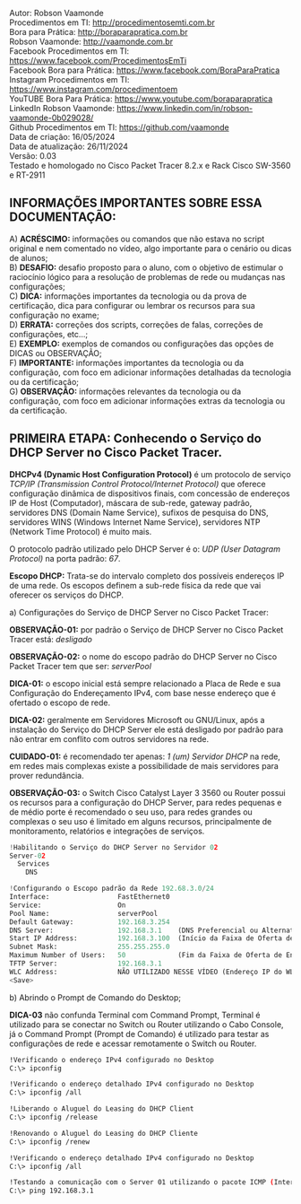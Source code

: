 Autor: Robson Vaamonde<br>
Procedimentos em TI: http://procedimentosemti.com.br<br>
Bora para Prática: http://boraparapratica.com.br<br>
Robson Vaamonde: http://vaamonde.com.br<br>
Facebook Procedimentos em TI: https://www.facebook.com/ProcedimentosEmTi<br>
Facebook Bora para Prática: https://www.facebook.com/BoraParaPratica<br>
Instagram Procedimentos em TI: https://www.instagram.com/procedimentoem<br>
YouTUBE Bora Para Prática: https://www.youtube.com/boraparapratica<br>
LinkedIn Robson Vaamonde: https://www.linkedin.com/in/robson-vaamonde-0b029028/<br>
Github Procedimentos em TI: https://github.com/vaamonde<br>
Data de criação: 16/05/2024<br>
Data de atualização: 26/11/2024<br>
Versão: 0.03<br>
Testado e homologado no Cisco Packet Tracer 8.2.x e Rack Cisco SW-3560 e RT-2911

## INFORMAÇÕES IMPORTANTES SOBRE ESSA DOCUMENTAÇÃO:

A) **ACRÉSCIMO:** informações ou comandos que não estava no script original e nem comentado no vídeo, algo importante para o cenário ou dicas de alunos;<br>
B) **DESAFIO:** desafio proposto para o aluno, com o objetivo de estimular o raciocínio lógico para a resolução de problemas de rede ou mudanças nas configurações;<br>
C) **DICA:** informações importantes da tecnologia ou da prova de certificação, dica para configurar ou lembrar os recursos para sua configuração no exame;<br>
D) **ERRATA:** correções dos scripts, correções de falas, correções de configurações, etc...;<br>
E) **EXEMPLO:** exemplos de comandos ou configurações das opções de DICAS ou OBSERVAÇÃO;<br>
F) **IMPORTANTE:** informações importantes da tecnologia ou da configuração, com foco em adicionar informações detalhadas da tecnologia ou da certificação;<br>
G) **OBSERVAÇÃO:** informações relevantes da tecnologia ou da configuração, com foco em adicionar informações extras da tecnologia ou da certificação.

## PRIMEIRA ETAPA: Conhecendo o Serviço do DHCP Server no Cisco Packet Tracer.

**DHCPv4 (Dynamic Host Configuration Protocol)** é um protocolo de serviço *TCP/IP (Transmission Control Protocol/Internet Protocol)* que oferece configuração dinâmica de dispositivos finais, com concessão de endereços IP de Host (Computador), máscara de sub-rede, gateway padrão, servidores DNS (Domain Name Service), sufixos de pesquisa do DNS, servidores WINS (Windows Internet Name Service), servidores NTP (Network Time Protocol) é muito mais.

O protocolo padrão utilizado pelo DHCP Server é o: *UDP (User Datagram Protocol)* na porta padrão: *67*.

**Escopo DHCP:** Trata-se do intervalo completo dos possíveis endereços IP de uma rede. Os escopos definem a sub-rede física da rede que vai oferecer os serviços do DHCP.

a) Configurações do Serviço de DHCP Server no Cisco Packet Tracer:

**OBSERVAÇÃO-01:** por padrão o Serviço de DHCP Server no Cisco Packet Tracer está: *desligado*

**OBSERVAÇÃO-02:** o nome do escopo padrão do DHCP Server no Cisco Packet Tracer tem que ser: *serverPool*

**DICA-01:** o escopo inicial está sempre relacionado a Placa de Rede e sua Configuração do Endereçamento IPv4, com base nesse endereço que é ofertado o escopo de rede.

**DICA-02:** geralmente em Servidores Microsoft ou GNU/Linux, após a instalação do Serviço do DHCP Server ele está desligado por padrão para não entrar em conflito com outros servidores na rede.

**CUIDADO-01:** é recomendado ter apenas: *1 (um) Servidor DHCP* na rede, em redes mais complexas existe a possibilidade de mais servidores para prover redundância.

**OBSERVAÇÃO-03:** o Switch Cisco Catalyst Layer 3 3560 ou Router possui os recursos para a configuração do DHCP Server, para redes pequenas e de médio porte é recomendado o seu uso, para redes grandes ou complexas o seu uso é limitado em alguns recursos, principalmente de monitoramento, relatórios e integrações de serviços.

```python
!Habilitando o Serviço do DHCP Server no Servidor 02
Server-02
  Services
    DNS

!Configurando o Escopo padrão da Rede 192.68.3.0/24
Interface:                 FastEthernet0
Service:                   On
Pool Name:                 serverPool
Default Gateway:           192.168.3.254
DNS Server:                192.168.3.1    (DNS Preferencial ou Alternativo - no Cisco Packet Tracer e limitado)
Start IP Address:          192.168.3.100  (Início da Faixa de Oferta de Endereços IPv4)
Subnet Mask:               255.255.255.0
Maximum Number of Users:   50             (Fim da Faixa de Oferta de Endereços IPv4 - 100 até 150)
TFTP Server:               192.168.3.1
WLC Address:               NÃO UTILIZADO NESSE VÍDEO (Endereço IP do WLC - Wireless LAN Controller)
<Save>
```

b) Abrindo o Prompt de Comando do Desktop;

**DICA-03** não confunda Terminal com Command Prompt, Terminal é utilizado para se conectar no Switch ou Router utilizando o Cabo Console, já o Command Prompt (Prompt de Comando) é utilizado para testar as configurações de rede e acessar remotamente o Switch ou Router.
```bash
!Verificando o endereço IPv4 configurado no Desktop
C:\> ipconfig

!Verificando o endereço detalhado IPv4 configurado no Desktop
C:\> ipconfig /all

!Liberando o Aluguel do Leasing do DHCP Client
C:\> ipconfig /release

!Renovando o Aluguel do Leasing do DHCP Cliente
C:\> ipconfig /renew

!Verificando o endereço detalhado IPv4 configurado no Desktop
C:\> ipconfig /all

!Testando a comunicação com o Server 01 utilizando o pacote ICMP (Internet Control Message Protocol)
C:\> ping 192.168.3.1
```